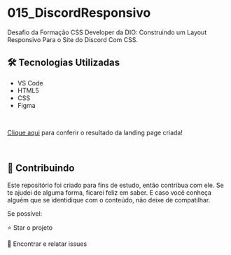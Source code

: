 # 015_DiscordResponsivo
Desafio da Formação CSS Developer da DIO: Construindo um Layout Responsivo Para o Site do Discord Com CSS.

<h2>🛠 Tecnologias Utilizadas</h2>

<ul>
    <li>VS Code</li>
    <li>HTML5</li>
    <li>CSS</li>
    <li>Figma</li>
</ul>
<br>

[Clique aqui](https://esdras-alves.github.io/015_DiscordResponsivo/) para conferir o resultado da landing page criada!

<br>

<h2> 🤝 Contribuindo </h2>

Este repositório foi criado para fins de estudo, então contribua com ele.
Se te ajudei de alguma forma, ficarei feliz em saber. E caso você conheça alguém que se identidique com o conteúdo, não deixe de compatilhar.

Se possível:

⭐️  Star o projeto

🐛 Encontrar e relatar issues
